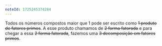 ```yaml
---
noteId: 1725245374284
---
```


Todos os números compostos maior que 1 pode ser escrito como ~~1 produto de fatores primos~~. A esse produto chamamos de ~~2 forma fatorada~~ e para chegar a essa ~~2 forma fatorada~~, fazemos uma ~~3 decomposição em fatores primos~~.
